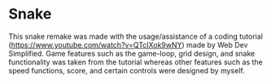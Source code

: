 # Snake

This snake remake was made with the usage/assistance of a coding tutorial (https://www.youtube.com/watch?v=QTcIXok9wNY) made by Web Dev Simplified.
Game features such as the game-loop, grid design, and snake functionality was taken from the tutorial whereas other features such as the speed functions, score, and certain controls were designed by myself.
